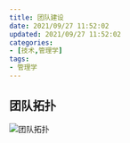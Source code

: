 ```yaml
---
title: 团队建设
date: 2021/09/27 11:52:02
updated: 2021/09/27 11:52:02
categories:
- [技术,管理学]
tags:
- 管理学
---
```




## 团队拓扑

![团队拓扑](./assets/image-16795113742435328.JPG)
